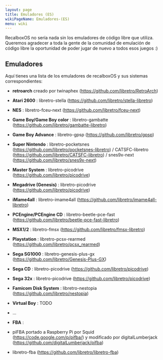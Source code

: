 ```yaml
---
layout: page
title: Emuladores (ES)
wikiPageName: Emuladores-(ES)
menu: wiki
---
```


RecalboxOS no sería nada sin los emuladores de código libre que utiliza.
Queremos agradecer a toda la gente de la comunidad de emulación de código libre la oportunidad de poder jugar de nuevo a todos esos juegos :)

## Emuladores
Aquí tienes una lista de los emuladores de recalboxOS y sus sistemas correspondientes:

- **retroarch** creado por twinaphex (https://github.com/libretro/RetroArch)
 - **Atari 2600** : libretro-stella (https://github.com/libretro/stella-libretro)
 - **NES** :  libretro-fceu-next (https://github.com/libretro/fceu-next)
 - **Game Boy/Game Boy color** : libretro-gambatte (https://github.com/libretro/gambatte-libretro)
 - **Game Boy Advance** : libretro-gpsp (https://github.com/libretro/gpsp)
 - **Super Nintendo** : libretro-pocketsnes (https://github.com/libretro/pocketsnes-libretro) / CATSFC-libretro (https://github.com/libretro/CATSFC-libretro) / snes9x-next (https://github.com/libretro/snes9x-next)
 - **Master System** : libretro-picodrive (https://github.com/libretro/picodrive)
 - **Megadrive (Genesis)** : libretro-picodrive (https://github.com/libretro/picodrive)
 - **iMame4all** : libretro-imame4all (https://github.com/libretro/imame4all-libretro)
 - **PCEngine/PCEngine CD** : libretro-beetle-pce-fast (https://github.com/libretro/beetle-pce-fast-libretro)
 - **MSX1/2** : libretro-fmsx (https://github.com/libretro/fmsx-libretro)
 - **Playstation** : libretro-pcsx-rearmed (https://github.com/libretro/pcsx_rearmed)
 - **Sega SG1000** : libretro-genesis-plus-gx (https://github.com/libretro/Genesis-Plus-GX)
 - **Sega CD** : libretro-picodrive (https://github.com/libretro/picodrive)
 - **Sega 32x** : libretro-picodrive (https://github.com/libretro/picodrive)
 - **Famicom Disk System** : libretro-nestopia (https://github.com/libretro/nestopia)
 - **Virtual Boy** : TODO
 - ...

- **FBA** : 
 - piFBA portado a Raspberry Pi por Squid (https://code.google.com/p/pifba/) y modificado por digitalLumberjack (https://github.com/digitalLumberjack/pifba)  
 - libretro-fba (https://github.com/libretro/libretro-fba)
